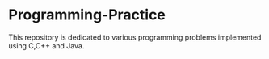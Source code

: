 # Programming-Practice
This repository is dedicated to various programming problems implemented using C,C++ and Java.
